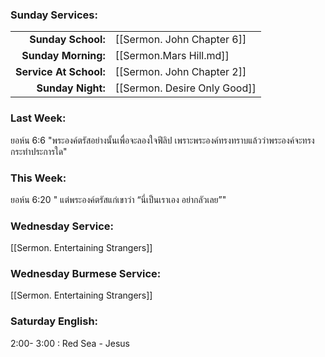 ### Sunday Services:
|                     |     |
| -------------------:|:--- |
|  **Sunday School:** |  [[Sermon. John Chapter 6]]   |
| **Sunday Morning:** |  [[Sermon.Mars Hill.md]]   |
| **Service At School:**  | [[Sermon. John Chapter 2]]   |
| **Sunday Night:**  | [[Sermon. Desire Only Good]] |
### Last Week: 
ยอห์น 6:6 "พระองค์ตรัสอย่างนั้นเพื่อจะลองใจฟีลิป เพราะพระองค์ทรงทราบแล้วว่าพระองค์จะทรงกระทำประการใด"
### This Week:
ยอห์น 6:20 " แต่พระองค์ตรัสแก่เขาว่า “นี่เป็นเราเอง อย่ากลัวเลย”"
### Wednesday Service:
[[Sermon. Entertaining Strangers]]
### Wednesday Burmese Service:
[[Sermon. Entertaining Strangers]]
### Saturday English:
2:00- 3:00 : Red Sea - Jesus
